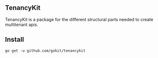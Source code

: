 TenancyKit
--------
TenancyKit is a package for the different structural parts needed to create multitenant apis.

## Install

```
go get -u github.com/gokit/tenancykit
```
